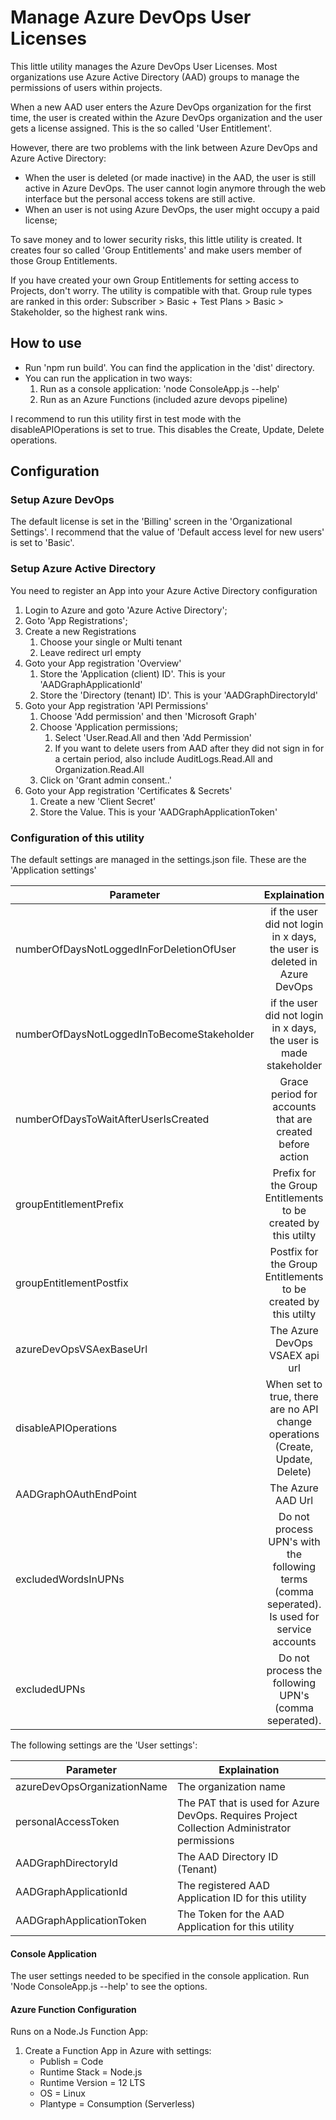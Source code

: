 # Manage Azure DevOps User Licenses

This little utility manages the Azure DevOps User Licenses. Most organizations use Azure Active Directory (AAD) groups to manage the permissions of users within projects.

When a new AAD user enters the Azure DevOps organization for the first time, the user is created within the Azure DevOps organization and the user gets a license assigned. This is the so called 'User Entitlement'.

However, there are two problems with the link between Azure DevOps and Azure Active Directory:

- When the user is deleted (or made inactive) in the AAD, the user is still active in Azure DevOps. The user cannot login anymore through the web interface but the personal access tokens are still active. 
- When an user is not using Azure DevOps, the user might occupy a paid license;

To save money and to lower security risks, this little utility is created. It creates four so called 'Group Entitlements' and make users member of those Group Entitlements.

If you have created your own Group Entitlements for setting access to Projects, don't worry. The utility is compatible with that. Group rule types are ranked in this order: Subscriber > Basic + Test Plans > Basic > Stakeholder, so the highest rank wins.

## How to use

- Run 'npm run build'. You can find the application in the 'dist' directory.
- You can run the application in two ways:
  1. Run as a console application: 'node ConsoleApp.js --help'
  2. Run as an Azure Functions (included azure devops pipeline)

I recommend to run this utility first in test mode with the disableAPIOperations is set to true. This disables the Create, Update, Delete operations.

## Configuration

### Setup Azure DevOps

The default license is set in the 'Billing' screen in the 'Organizational Settings'. I recommend that the value of 'Default access level for new users' is set to 'Basic'.

### Setup Azure Active Directory

You need to register an App into your Azure Active Directory configuration

1. Login to Azure and goto 'Azure Active Directory';
2. Goto 'App Registrations';
3. Create a new Registrations
   1. Choose your single or Multi tenant
   2. Leave redirect url empty
4. Goto your App registration 'Overview'
   1. Store the 'Application (client) ID'. This is your 'AADGraphApplicationId'
   2. Store the 'Directory (tenant) ID'. This is your 'AADGraphDirectoryId'
5. Goto your App registration 'API Permissions'
   1. Choose 'Add permission' and then 'Microsoft Graph'
   2. Choose 'Application permissions;
      1. Select 'User.Read.All and then 'Add Permission'
      2. If you want to delete users from AAD after they did not sign in for a certain period, also include AuditLogs.Read.All and Organization.Read.All
   3. Click on 'Grant admin consent..'
6. Goto your App registration 'Certificates & Secrets'
   1. Create a new 'Client Secret'
   2. Store the Value. This is your 'AADGraphApplicationToken'

### Configuration of this utility

The default settings are managed in the settings.json file. These are the 'Application settings'

| Parameter | Explaination | Default value |
| ------------- |:-------------:| -----:|
| numberOfDaysNotLoggedInForDeletionOfUser | if the user did not login in x days, the user is deleted in Azure DevOps | 186 |
| numberOfDaysNotLoggedInToBecomeStakeholder | if the user did not login in x days, the user is made stakeholder      |   $93 |
| numberOfDaysToWaitAfterUserIsCreated | Grace period for accounts that are created before action | 31 |
| groupEntitlementPrefix | Prefix for the Group Entitlements to be created by this utilty | All users -  |
| groupEntitlementPostfix | Postfix for the Group Entitlements to be created by this utilty | License |
| azureDevOpsVSAexBaseUrl | The Azure DevOps VSAEX api url | <https://vsaex.dev.azure.com> |
| disableAPIOperations | When set to true, there are no API change operations (Create, Update, Delete) | true |
| AADGraphOAuthEndPoint | The Azure AAD Url | <https://login.microsoftonline.com> |
| excludedWordsInUPNs | Do not process UPN's with the following terms (comma seperated). Is used for service accounts | svc,service|
| excludedUPNs | Do not process the following UPN's (comma seperated). | empty |

The following settings are the 'User settings':

| Parameter | Explaination |
| ------------- |-------------|
| azureDevOpsOrganizationName | The organization name |
| personalAccessToken | The PAT that is used for Azure DevOps. Requires Project Collection Administrator permissions |
| AADGraphDirectoryId | The AAD Directory ID (Tenant) |
| AADGraphApplicationId | The registered AAD Application ID for this utility |
| AADGraphApplicationToken | The Token for the AAD Application for this utility |

#### Console Application

The user settings needed to be specified in the console application. Run 'Node ConsoleApp.js --help' to see the options.

#### Azure Function Configuration

Runs on a Node.Js Function App:

1. Create a Function App in Azure with settings:
   - Publish = Code
   - Runtime Stack = Node.js
   - Runtime Version = 12 LTS
   - OS = Linux
   - Plantype = Consumption (Serverless)